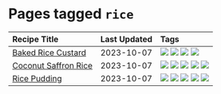 # Pages tagged `rice`

|Recipe Title|Last Updated|Tags
|:---|:---|:---|
|[Baked Rice Custard](../recipes/bakedricecustard.md)|2023-10-07|[![](https://img.shields.io/badge/tag-baked-1433c8)](../tags/baked.md) [![](https://img.shields.io/badge/tag-dairy-f1d19f)](../tags/dairy.md) [![](https://img.shields.io/badge/tag-dessert-6685b7)](../tags/dessert.md) [![](https://img.shields.io/badge/tag-rice-9fef19)](../tags/rice.md)|
|[Coconut Saffron Rice](../recipes/coconutsaffronrice.md)|2023-10-07|[![](https://img.shields.io/badge/tag-expensive-13fda6)](../tags/expensive.md) [![](https://img.shields.io/badge/tag-rice-9fef19)](../tags/rice.md) [![](https://img.shields.io/badge/tag-sides-d4602a)](../tags/sides.md) [![](https://img.shields.io/badge/tag-stovetop-1d5152)](../tags/stovetop.md) [![](https://img.shields.io/badge/tag-thai-427cd)](../tags/thai.md)|
|[Rice Pudding](../recipes/ricepudding.md)|2023-10-07|[![](https://img.shields.io/badge/tag-dairy-f1d19f)](../tags/dairy.md) [![](https://img.shields.io/badge/tag-dessert-6685b7)](../tags/dessert.md) [![](https://img.shields.io/badge/tag-easy-062ab)](../tags/easy.md) [![](https://img.shields.io/badge/tag-rice-9fef19)](../tags/rice.md) [![](https://img.shields.io/badge/tag-rice_cooker-5b6ac0)](../tags/rice_cooker.md)|